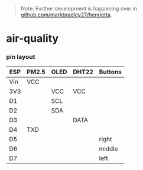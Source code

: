> Note: Further development is happening over in [github.com/markbradley27/henrietta](https://github.com/markbradley27/henrietta/tree/main/src/boards/enviro_micky).

# air-quality

### pin layout

| ESP | PM2.5 | OLED | DHT22 | Buttons |
| --- | ----- | ---- | ----- | ------- |
| Vin | VCC   |      |       |         |
| 3V3 |       | VCC  | VCC   |         |
| D1  |       | SCL  |       |         |
| D2  |       | SDA  |       |         |
| D3  |       |      | DATA  |         |
| D4  | TXD   |      |       |         |
| D5  |       |      |       | right   |
| D6  |       |      |       | middle  |
| D7  |       |      |       | left    |
